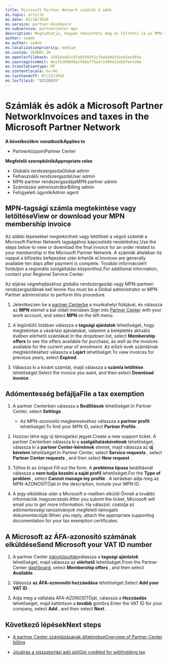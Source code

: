 ```yaml
---
title: Microsoft Partner Network számlák & adók
ms.topic: article
ms.date: 05/18/2020
ms.service: partner-dashboard
ms.subservice: partnercenter-mpn
description: Megtudhatja, hogyan tekintheti meg és töltheti le az MPN-tagsági számlát, hogyan teheti meg az adómentességet, és hogyan küldheti el a Microsoft számára az ÁFA-azonosító számát.
author: sodeb
ms.author: sodeb
ms.localizationpriority: medium
ms.custom: SEOMAY.20
ms.openlocfilehash: 4102dae63c07a85993f1cf4a9a9dc91e42ee493a
ms.sourcegitcommit: 0eafb2098d9ac58ebf75a3c1489d12eb97ee1eb6
ms.translationtype: MT
ms.contentlocale: hu-HU
ms.lasthandoff: 07/23/2020
ms.locfileid: "92528035"
---
```

# <a name="invoices-and-taxes-in-the-microsoft-partner-network"></a><span data-ttu-id="cbd90-103">Számlák és adók a Microsoft Partner Network</span><span class="sxs-lookup"><span data-stu-id="cbd90-103">Invoices and taxes in the Microsoft Partner Network</span></span>

<span data-ttu-id="cbd90-104">**A következőkre vonatkozik**</span><span class="sxs-lookup"><span data-stu-id="cbd90-104">**Applies to**</span></span>

- <span data-ttu-id="cbd90-105">Partnerközpont</span><span class="sxs-lookup"><span data-stu-id="cbd90-105">Partner Center</span></span>

<span data-ttu-id="cbd90-106">**Megfelelő szerepkörök**</span><span class="sxs-lookup"><span data-stu-id="cbd90-106">**Appropriate roles**</span></span>

- <span data-ttu-id="cbd90-107">Globális rendszergazda</span><span class="sxs-lookup"><span data-stu-id="cbd90-107">Global admin</span></span>
- <span data-ttu-id="cbd90-108">Felhasználói rendszergazda</span><span class="sxs-lookup"><span data-stu-id="cbd90-108">User admin</span></span>
- <span data-ttu-id="cbd90-109">MPN-partner rendszergazdája</span><span class="sxs-lookup"><span data-stu-id="cbd90-109">MPN partner admin</span></span>
- <span data-ttu-id="cbd90-110">Számlázási adminisztrátor</span><span class="sxs-lookup"><span data-stu-id="cbd90-110">Billing admin</span></span>
- <span data-ttu-id="cbd90-111">Felügyeleti ügynök</span><span class="sxs-lookup"><span data-stu-id="cbd90-111">Admin agent</span></span>

## <a name="view-or-download-your-mpn-membership-invoice"></a><span data-ttu-id="cbd90-112">MPN-tagsági számla megtekintése vagy letöltése</span><span class="sxs-lookup"><span data-stu-id="cbd90-112">View or download your MPN membership invoice</span></span>

<span data-ttu-id="cbd90-113">Az alábbi lépésekkel megtekintheti vagy letöltheti a végső számlát a Microsoft Partner Network tagságához kapcsolódó rendeléshez.</span><span class="sxs-lookup"><span data-stu-id="cbd90-113">Use the steps below to view or download the final invoice for an order related to your membership in the Microsoft Partner Network.</span></span> <span data-ttu-id="cbd90-114">A számlák általában tíz nappal a kifizetés befejezése után érhetők el.</span><span class="sxs-lookup"><span data-stu-id="cbd90-114">Invoices are generally available ten days after payment is complete.</span></span> <span data-ttu-id="cbd90-115">További információért forduljon a regionális szolgáltatási központhoz.</span><span class="sxs-lookup"><span data-stu-id="cbd90-115">For additional information, contact your Regional Service Center.</span></span>  

<span data-ttu-id="cbd90-116">Az eljárás végrehajtásához globális rendszergazdai vagy MPN-partneri rendszergazdának kell lennie.</span><span class="sxs-lookup"><span data-stu-id="cbd90-116">You must be a Global administrator or MPN Partner administrator to perform this procedure.</span></span> 

1.  <span data-ttu-id="cbd90-117">Jelentkezzen be a [partner Centerbe](https://partner.microsoft.com/dashboard/home) a munkahelyi fiókjával, és válassza az **MPN** elemet a bal oldali menüben.</span><span class="sxs-lookup"><span data-stu-id="cbd90-117">Sign into [Partner Center](https://partner.microsoft.com/dashboard/home) with your work account, and select **MPN** on the left menu.</span></span>

4.  <span data-ttu-id="cbd90-118">A legördülő listában válassza a **tagsági ajánlatok** lehetőséget, hogy megtekintse a vásárlási ajánlatokat, valamint a beléptetés aktuális évében elérhető számlákat.</span><span class="sxs-lookup"><span data-stu-id="cbd90-118">In the dropdown list, select **Membership offers** to see the offers available for purchase, as well as the invoices available for the current year of enrollment.</span></span> <span data-ttu-id="cbd90-119">Az előző évek számláinak megtekintéséhez válassza a **Lejárt** lehetőséget.</span><span class="sxs-lookup"><span data-stu-id="cbd90-119">To view invoices for previous years, select **Expired** .</span></span>

6.  <span data-ttu-id="cbd90-120">Válassza ki a kívánt számlát, majd válassza a **számla letöltése** lehetőséget.</span><span class="sxs-lookup"><span data-stu-id="cbd90-120">Select the invoice you want, and then select **Download invoice** .</span></span> 

## <a name="file-a-tax-exemption"></a><span data-ttu-id="cbd90-121">Adómentesség befájlja</span><span class="sxs-lookup"><span data-stu-id="cbd90-121">File a tax exemption</span></span>

1.  <span data-ttu-id="cbd90-122">A partner Centerben válassza a **Beállítások** lehetőséget.</span><span class="sxs-lookup"><span data-stu-id="cbd90-122">In Partner Center, select **Settings** .</span></span>
    - <span data-ttu-id="cbd90-123">Az MPN-azonosító megkereséséhez válassza a **partner profil** lehetőséget.</span><span class="sxs-lookup"><span data-stu-id="cbd90-123">To find your MPN ID, select **Partner Profile** .</span></span>

2.  <span data-ttu-id="cbd90-124">Hozzon létre egy új támogatási jegyet.</span><span class="sxs-lookup"><span data-stu-id="cbd90-124">Create a new support ticket.</span></span> <span data-ttu-id="cbd90-125">A partner Centerben válassza ki a **szolgáltatáskérelmek** lehetőséget, válassza ki a **partner Center-kérelmek** elemet, majd válassza az **új kérelem** lehetőséget.</span><span class="sxs-lookup"><span data-stu-id="cbd90-125">In Partner Center, select **Service requests** , select **Partner Center requests** , and then select **New request** .</span></span>

3.  <span data-ttu-id="cbd90-126">Töltse ki az űrlapot.</span><span class="sxs-lookup"><span data-stu-id="cbd90-126">Fill out the form.</span></span> <span data-ttu-id="cbd90-127">A **probléma típusa** beállításnál válassza a **nem tudja kezelni a saját profil** lehetőséget.</span><span class="sxs-lookup"><span data-stu-id="cbd90-127">For the **Type of problem** , select **Cannot manage my profile** .</span></span> <span data-ttu-id="cbd90-128">A leírásban adja meg az MPN-AZONOSÍTÓját.</span><span class="sxs-lookup"><span data-stu-id="cbd90-128">In the description, include your MPN ID.</span></span>

4.  <span data-ttu-id="cbd90-129">A jegy elküldése után a Microsoft e-mailben elküldi Önnek a további információk megszerzését.</span><span class="sxs-lookup"><span data-stu-id="cbd90-129">After you submit the ticket, Microsoft will email you to get more information.</span></span> <span data-ttu-id="cbd90-130">Ha válaszol, csatolja az adómentességi tanúsítványok megfelelő támogató dokumentációját.</span><span class="sxs-lookup"><span data-stu-id="cbd90-130">When you reply, attach the appropriate supporting documentation for your tax exemption certificates.</span></span>

## <a name="send-microsoft-your-vat-id-number"></a><span data-ttu-id="cbd90-131">A Microsoft az ÁFA-azonosító számának elküldése</span><span class="sxs-lookup"><span data-stu-id="cbd90-131">Send Microsoft your VAT ID number</span></span>

1.  <span data-ttu-id="cbd90-132">A partner Center [irányítópultján](https://partner.microsoft.com/dashboard/home)válassza a **tagsági ajánlatok** lehetőséget, majd válassza az **elérhető** lehetőséget.</span><span class="sxs-lookup"><span data-stu-id="cbd90-132">From the Partner Center [dashboard](https://partner.microsoft.com/dashboard/home), select **Membership offers** , and then select **Available** .</span></span> 

2.  <span data-ttu-id="cbd90-133">Válassza **az ÁFA-azonosító hozzáadása** lehetőséget.</span><span class="sxs-lookup"><span data-stu-id="cbd90-133">Select **Add your VAT ID** .</span></span> 

3.  <span data-ttu-id="cbd90-134">Adja meg a vállalata ÁFA-AZONOSÍTÓját, válassza a **Hozzáadás** lehetőséget, majd kattintson a **tovább** gombra.</span><span class="sxs-lookup"><span data-stu-id="cbd90-134">Enter the VAT ID for your company, select **Add** , and then select **Next** .</span></span> 

## <a name="next-steps"></a><span data-ttu-id="cbd90-135">Következő lépések</span><span class="sxs-lookup"><span data-stu-id="cbd90-135">Next steps</span></span>

- [<span data-ttu-id="cbd90-136">A partner Center számlázásának áttekintése</span><span class="sxs-lookup"><span data-stu-id="cbd90-136">Overview of Partner Center billing</span></span>](billing-basics.md)

- [<span data-ttu-id="cbd90-137">Jóváírás a visszatartási adó alól</span><span class="sxs-lookup"><span data-stu-id="cbd90-137">Get credited for withholding tax</span></span>](withholding-tax-credit-form.md)